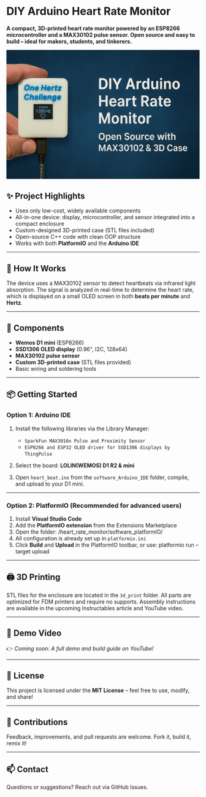 # DIY Arduino Heart Rate Monitor

**A compact, 3D-printed heart rate monitor powered by an ESP8266 microcontroller and a MAX30102 pulse sensor. Open source and easy to build – ideal for makers, students, and tinkerers.**

![device](/documentation/title_page.jpeg)

## ✨ Project Highlights

- Uses only low-cost, widely available components
- All-in-one device: display, microcontroller, and sensor integrated into a compact enclosure
- Custom-designed 3D-printed case (STL files included)
- Open-source C++ code with clean OOP structure
- Works with both **PlatformIO** and the **Arduino IDE**

---

## 🧠 How It Works

The device uses a MAX30102 sensor to detect heartbeats via infrared light absorption. The signal is analyzed in real-time to determine the heart rate, which is displayed on a small OLED screen in both **beats per minute** and **Hertz**.

---

## 🔧 Components

- **Wemos D1 mini** (ESP8266)
- **SSD1306 OLED display** (0.96", I2C, 128x64)
- **MAX30102 pulse sensor**
- **Custom 3D-printed case** (STL files provided)
- Basic wiring and soldering tools

---

## 📦 Getting Started

### Option 1: Arduino IDE

1. Install the following libraries via the Library Manager:
   - `SparkFun MAX3010x Pulse and Proximity Sensor`
   - `ESP8266 and ESP32 OLED driver for SSD1306 displays by ThingPulse`

2. Select the board: **LOLIN(WEMOS) D1 R2 & mini**

3. Open `heart_beat.ino` from the `software_Arduino_IDE` folder, compile, and upload to your D1 mini.

---

### Option 2: PlatformIO (Recommended for advanced users)

1. Install **Visual Studio Code**
2. Add the **PlatformIO extension** from the Extensions Marketplace
3. Open the folder:  /heart_rate_monitor/software_platformIO/
4. All configuration is already set up in `platformio.ini`
5. Click **Build** and **Upload** in the PlatformIO toolbar, or use: platformio run –target upload

---

## 🖨️ 3D Printing

STL files for the enclosure are located in the `3d_print` folder. All parts are optimized for FDM printers and require no supports. Assembly instructions are available in the upcoming Instructables article and YouTube video.

---

## 🎥 Demo Video

👉 *Coming soon: A full demo and build guide on YouTube!*

---

## 🧩 License

This project is licensed under the **MIT License** – feel free to use, modify, and share!

---

## 🤝 Contributions

Feedback, improvements, and pull requests are welcome. Fork it, build it, remix it!

---

## 📫 Contact

Questions or suggestions? Reach out via GitHub Issues.
